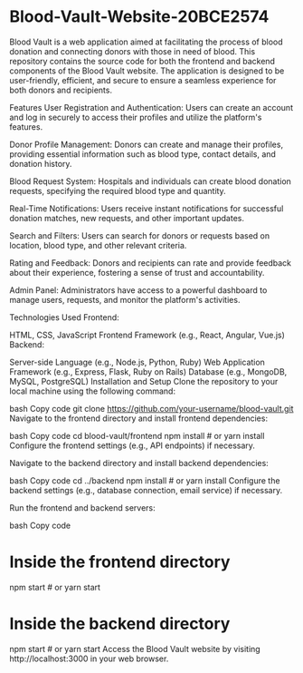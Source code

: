 # Blood-Vault-Website-20BCE2574
Blood Vault is a web application aimed at facilitating the process of blood donation and connecting donors with those in need of blood. This repository contains the source code for both the frontend and backend components of the Blood Vault website. The application is designed to be user-friendly, efficient, and secure to ensure a seamless experience for both donors and recipients.

Features
User Registration and Authentication: Users can create an account and log in securely to access their profiles and utilize the platform's features.

Donor Profile Management: Donors can create and manage their profiles, providing essential information such as blood type, contact details, and donation history.

Blood Request System: Hospitals and individuals can create blood donation requests, specifying the required blood type and quantity.

Real-Time Notifications: Users receive instant notifications for successful donation matches, new requests, and other important updates.

Search and Filters: Users can search for donors or requests based on location, blood type, and other relevant criteria.

Rating and Feedback: Donors and recipients can rate and provide feedback about their experience, fostering a sense of trust and accountability.

Admin Panel: Administrators have access to a powerful dashboard to manage users, requests, and monitor the platform's activities.

Technologies Used
Frontend:

HTML, CSS, JavaScript
Frontend Framework (e.g., React, Angular, Vue.js)
Backend:

Server-side Language (e.g., Node.js, Python, Ruby)
Web Application Framework (e.g., Express, Flask, Ruby on Rails)
Database (e.g., MongoDB, MySQL, PostgreSQL)
Installation and Setup
Clone the repository to your local machine using the following command:

bash
Copy code
git clone https://github.com/your-username/blood-vault.git
Navigate to the frontend directory and install frontend dependencies:

bash
Copy code
cd blood-vault/frontend
npm install  # or yarn install
Configure the frontend settings (e.g., API endpoints) if necessary.

Navigate to the backend directory and install backend dependencies:

bash
Copy code
cd ../backend
npm install  # or yarn install
Configure the backend settings (e.g., database connection, email service) if necessary.

Run the frontend and backend servers:

bash
Copy code
# Inside the frontend directory
npm start  # or yarn start

# Inside the backend directory
npm start  # or yarn start
Access the Blood Vault website by visiting http://localhost:3000 in your web browser.

